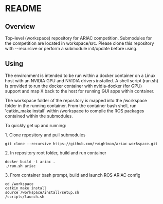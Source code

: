 # README #

## Overview ##
Top-level (workspace) repository for ARIAC competition. Submodules for the competition are located in workspace/src. Please clone this repository with --recursive or perform a submodule init/update before using.

## Using ##
The environment is intended to be run within a docker container on a Linux host with an NVIDIA GPU and NVIDIA drivers installed. A shell script (run.sh) is provided to run the docker container with nvidia-docker (for GPU) support and map X back to the host for running GUI apps within container.

The workspace folder of the repository is mapped into the /workspace folder in the running container. From the container bash shell, run 'catkin_make install' within /workspace to compile the ROS packages contained within the submodules.

To quickly get up and running:

1\. Clone repository and pull submodules

```
git clone --recursive https://github.com/rwightman/ariac-workspace.git
```

2\. In repository root folder, build and run container

```
docker build -t ariac .
./run.sh ariac
```

3\. From container bash prompt, build and launch ROS ARIAC config

```
cd /workspace
catkin_make install
source /workspace/install/setup.sh
/scripts/launch.sh 
```


